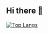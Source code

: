## Hi there 👋

[![Top Langs](https://github-readme-stats.vercel.app/api/top-langs/?username=SUBERNERk&show_icons=true&theme=tokyonight&langs_count=12&layout=donut-vertical)](https://github.com/anuraghazra/github-readme-stats)

<!--
**SUBERNER/SUBERNER** is a ✨ _special_ ✨ repository because its `README.md` (this file) appears on your GitHub profile.

Here are some ideas to get you started:

- 🔭 I’m currently working on ...
- 🌱 I’m currently learning ...
- 👯 I’m looking to collaborate on ...
- 🤔 I’m looking for help with ...
- 💬 Ask me about ...
- 📫 How to reach me: ...
- 😄 Pronouns: ...
- ⚡ Fun fact: ...
-->

